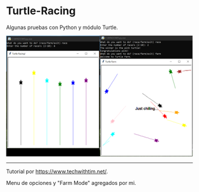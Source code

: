 # Turtle-Racing

Algunas pruebas con Python y módulo Turtle.

![ScreenShot](/screenshots/turtle3.png)

-------------------------------------

Tutorial por https://www.techwithtim.net/.

Menu de opciones y "Farm Mode" agregados por mi.
